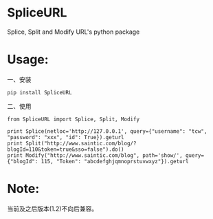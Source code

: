 # SpliceURL
Splice, Split and Modify URL's python package

# Usage:

一、安装
```
pip install SpliceURL
```

二、使用
```
from SpliceURL import Splice, Split, Modify

print Splice(netloc='http://127.0.0.1', query={"username": "tcw", "password": "xxx", "id": True}).geturl
print Split("http://www.saintic.com/blog/?blogId=110&token=true&sso=false").do()
print Modify("http://www.saintic.com/blog", path='show/', query={"blogId": 115, "Token": "abcdefghjqmnoprstuvwxyz"}).geturl
```

# Note:
当前及之后版本(1.2)不向后兼容。
